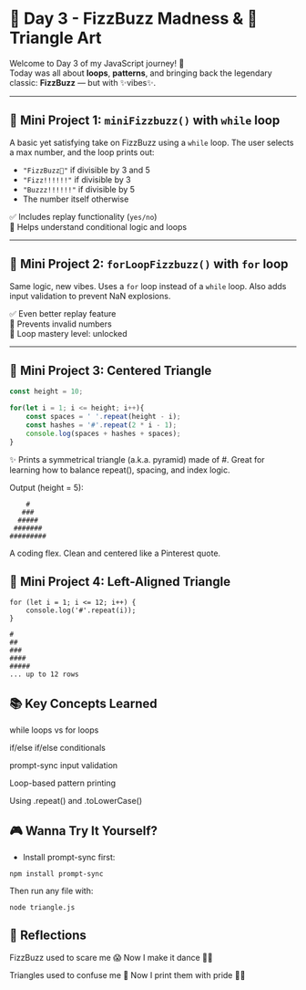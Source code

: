 # 🚀 Day 3 - FizzBuzz Madness & 🔺 Triangle Art

Welcome to Day 3 of my JavaScript journey! 🎉  
Today was all about **loops**, **patterns**, and bringing back the legendary classic: **FizzBuzz** — but with ✨vibes✨.

---

## 🔁 Mini Project 1: `miniFizzbuzz()` with `while` loop

A basic yet satisfying take on FizzBuzz using a `while` loop. The user selects a max number, and the loop prints out:

- `"FizzBuzz🎉"` if divisible by 3 and 5  
- `"Fizz!!!!!!"` if divisible by 3  
- `"Buzzz!!!!!!"` if divisible by 5  
- The number itself otherwise

✅ Includes replay functionality (`yes/no`)  
🧠 Helps understand conditional logic and loops

---

## 🔁 Mini Project 2: `forLoopFizzbuzz()` with `for` loop

Same logic, new vibes. Uses a `for` loop instead of a `while` loop. Also adds input validation to prevent NaN explosions.  

✅ Even better replay feature  
🚫 Prevents invalid numbers  
🎯 Loop mastery level: unlocked

---

## 🔺 Mini Project 3: Centered Triangle

```js
const height = 10;

for(let i = 1; i <= height; i++){
    const spaces = ' '.repeat(height - i);
    const hashes = '#'.repeat(2 * i - 1);
    console.log(spaces + hashes + spaces);
}

```
✨ Prints a symmetrical triangle (a.k.a. pyramid) made of #.
Great for learning how to balance repeat(), spacing, and index logic.

Output (height = 5):
```
    # 
   ###  
  #####  
 ####### 
#########
```

A coding flex. Clean and centered like a Pinterest quote.

## 🧱 Mini Project 4: Left-Aligned Triangle

```
for (let i = 1; i <= 12; i++) {
    console.log('#'.repeat(i));
}
```

```
#
##
###
####
#####
... up to 12 rows

```

## 📚 Key Concepts Learned

while loops vs for loops

if/else if/else conditionals

prompt-sync input validation

Loop-based pattern printing

Using .repeat() and .toLowerCase()

## 🎮 Wanna Try It Yourself?

- Install prompt-sync first:

```
npm install prompt-sync

```

Then run any file with:

```
node triangle.js
```

## 💭 Reflections
FizzBuzz used to scare me 😱
Now I make it dance 💃🏽

Triangles used to confuse me 🔺
Now I print them with pride ✍🏽